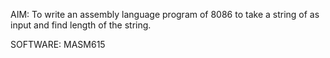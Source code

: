 AIM: To write an assembly language program of 8086 to take a string of as input and find
length of the string.

SOFTWARE: MASM615
